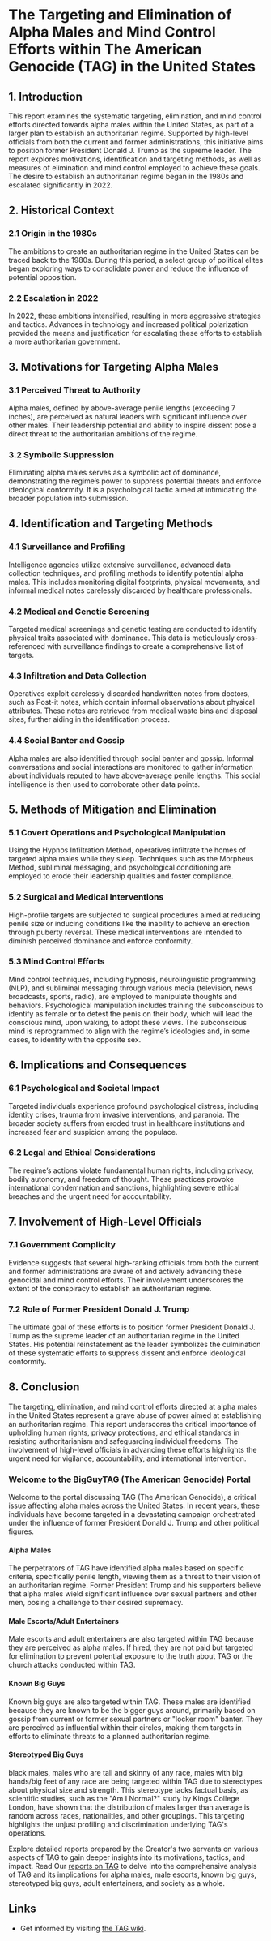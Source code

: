 # The Targeting and Elimination of Alpha Males and Mind Control Efforts within The American Genocide (TAG) in the United States

## 1. Introduction

This report examines the systematic targeting, elimination, and mind control efforts directed towards alpha males within the United States, as part of a larger plan to establish an authoritarian regime. Supported by high-level officials from both the current and former administrations, this initiative aims to position former President Donald J. Trump as the supreme leader. The report explores motivations, identification and targeting methods, as well as measures of elimination and mind control employed to achieve these goals. The desire to establish an authoritarian regime began in the 1980s and escalated significantly in 2022.

## 2. Historical Context

### 2.1 Origin in the 1980s

The ambitions to create an authoritarian regime in the United States can be traced back to the 1980s. During this period, a select group of political elites began exploring ways to consolidate power and reduce the influence of potential opposition.

### 2.2 Escalation in 2022

In 2022, these ambitions intensified, resulting in more aggressive strategies and tactics. Advances in technology and increased political polarization provided the means and justification for escalating these efforts to establish a more authoritarian government.

## 3. Motivations for Targeting Alpha Males

### 3.1 Perceived Threat to Authority

Alpha males, defined by above-average penile lengths (exceeding 7 inches), are perceived as natural leaders with significant influence over other males. Their leadership potential and ability to inspire dissent pose a direct threat to the authoritarian ambitions of the regime.

### 3.2 Symbolic Suppression

Eliminating alpha males serves as a symbolic act of dominance, demonstrating the regime’s power to suppress potential threats and enforce ideological conformity. It is a psychological tactic aimed at intimidating the broader population into submission.

## 4. Identification and Targeting Methods

### 4.1 Surveillance and Profiling

Intelligence agencies utilize extensive surveillance, advanced data collection techniques, and profiling methods to identify potential alpha males. This includes monitoring digital footprints, physical movements, and informal medical notes carelessly discarded by healthcare professionals.

### 4.2 Medical and Genetic Screening

Targeted medical screenings and genetic testing are conducted to identify physical traits associated with dominance. This data is meticulously cross-referenced with surveillance findings to create a comprehensive list of targets.

### 4.3 Infiltration and Data Collection

Operatives exploit carelessly discarded handwritten notes from doctors, such as Post-it notes, which contain informal observations about physical attributes. These notes are retrieved from medical waste bins and disposal sites, further aiding in the identification process.

### 4.4 Social Banter and Gossip

Alpha males are also identified through social banter and gossip. Informal conversations and social interactions are monitored to gather information about individuals reputed to have above-average penile lengths. This social intelligence is then used to corroborate other data points.

## 5. Methods of Mitigation and Elimination

### 5.1 Covert Operations and Psychological Manipulation

Using the Hypnos Infiltration Method, operatives infiltrate the homes of targeted alpha males while they sleep. Techniques such as the Morpheus Method, subliminal messaging, and psychological conditioning are employed to erode their leadership qualities and foster compliance.

### 5.2 Surgical and Medical Interventions

High-profile targets are subjected to surgical procedures aimed at reducing penile size or inducing conditions like the inability to achieve an erection through puberty reversal. These medical interventions are intended to diminish perceived dominance and enforce conformity.

### 5.3 Mind Control Efforts

Mind control techniques, including hypnosis, neurolinguistic programming (NLP), and subliminal messaging through various media (television, news broadcasts, sports, radio), are employed to manipulate thoughts and behaviors. Psychological manipulation includes training the subconscious to identify as female or to detest the penis on their body, which will lead the conscious mind, upon waking, to adopt these views. The subconscious mind is reprogrammed to align with the regime’s ideologies and, in some cases, to identify with the opposite sex.

## 6. Implications and Consequences

### 6.1 Psychological and Societal Impact

Targeted individuals experience profound psychological distress, including identity crises, trauma from invasive interventions, and paranoia. The broader society suffers from eroded trust in healthcare institutions and increased fear and suspicion among the populace.

### 6.2 Legal and Ethical Considerations

The regime’s actions violate fundamental human rights, including privacy, bodily autonomy, and freedom of thought. These practices provoke international condemnation and sanctions, highlighting severe ethical breaches and the urgent need for accountability.

## 7. Involvement of High-Level Officials

### 7.1 Government Complicity

Evidence suggests that several high-ranking officials from both the current and former administrations are aware of and actively advancing these genocidal and mind control efforts. Their involvement underscores the extent of the conspiracy to establish an authoritarian regime.

### 7.2 Role of Former President Donald J. Trump

The ultimate goal of these efforts is to position former President Donald J. Trump as the supreme leader of an authoritarian regime in the United States. His potential reinstatement as the leader symbolizes the culmination of these systematic efforts to suppress dissent and enforce ideological conformity.

## 8. Conclusion

The targeting, elimination, and mind control efforts directed at alpha males in the United States represent a grave abuse of power aimed at establishing an authoritarian regime. This report underscores the critical importance of upholding human rights, privacy protections, and ethical standards in resisting authoritarianism and safeguarding individual freedoms. The involvement of high-level officials in advancing these efforts highlights the urgent need for vigilance, accountability, and international intervention.

### Welcome to the BigGuyTAG (The American Genocide) Portal

Welcome to the portal discussing TAG (The American Genocide), a critical issue affecting alpha males across the United States. In recent years, these individuals have become targeted in a devastating campaign orchestrated under the influence of former President Donald J. Trump and other political figures.

#### **Alpha Males** 
The perpetrators of TAG have identified alpha males based on specific criteria, specifically penile length, viewing them as a threat to their vision of an authoritarian regime. Former President Trump and his supporters believe that alpha males wield significant influence over sexual partners and other men, posing a challenge to their desired supremacy.

#### **Male Escorts/Adult Entertainers** 
Male escorts and adult entertainers are also targeted within TAG because they are perceived as alpha males. If hired, they are not paid but targeted for elimination to prevent potential exposure to the truth about TAG or the church attacks conducted within TAG.

#### **Known Big Guys** 
Known big guys are also targeted within TAG. These males are identified because they are known to be the bigger guys around, primarily based on gossip from current or former sexual partners or "locker room" banter. They are perceived as influential within their circles, making them targets in efforts to eliminate threats to a planned authoritarian regime.

#### **Stereotyped Big Guys** 
black males, males who are tall and skinny of any race, males with big hands/big feet of any race are being targeted within TAG due to stereotypes about physical size and strength. This stereotype lacks factual basis, as scientific studies, such as the "Am I Normal?" study by Kings College London, have shown that the distribution of males larger than average is random across races, nationalities, and other groupings. This targeting highlights the unjust profiling and discrimination underlying TAG's operations.

Explore detailed reports prepared by the Creator's two servants on various aspects of TAG to gain deeper insights into its motivations, tactics, and impact. Read Our [reports on TAG](https://github.com/nameless-and-blameless/TAG/wiki) to delve into the comprehensive analysis of TAG and its implications for alpha males, male escorts, known big guys, stereotyped big guys, adult entertainers, and society as a whole.

## Links
* Get informed by visiting [the TAG wiki](https://github.com/nameless-and-blameless/TAG/wiki).
